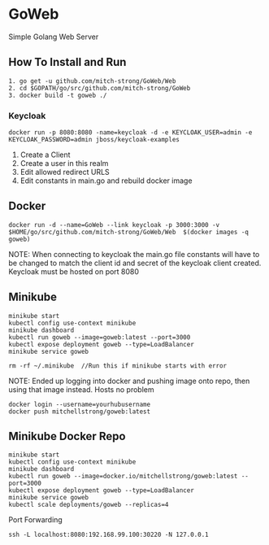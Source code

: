 # GoWeb
Simple Golang Web Server

## How To Install and Run
```
1. go get -u github.com/mitch-strong/GoWeb/Web
2. cd $GOPATH/go/src/github.com/mitch-strong/GoWeb
3. docker build -t goweb ./
```

### Keycloak
```
docker run -p 8080:8080 -name=keycloak -d -e KEYCLOAK_USER=admin -e KEYCLOAK_PASSWORD=admin jboss/keycloak-examples
```
1. Create a Client
2. Create a user in this realm
3. Edit allowed redirect URLS
4. Edit constants in main.go and rebuild docker image

## Docker 
```
docker run -d --name=GoWeb --link keycloak -p 3000:3000 -v $HOME/go/src/github.com/mitch-strong/GoWeb/Web  $(docker images -q goweb)
```

NOTE:  When connecting to keycloak the main.go file constants will have to be changed to match the client id and secret of the keycloak client created.  Keycloak must be hosted on port 8080

## Minikube
```
minikube start
kubectl config use-context minikube
minikube dashboard
kubectl run goweb --image=goweb:latest --port=3000 
kubectl expose deployment goweb --type=LoadBalancer
minikube service goweb
```
```
rm -rf ~/.minikube  //Run this if minikube starts with error
```

NOTE:  Ended up logging into docker and pushing image onto repo, then using that image instead.  Hosts no problem
```
docker login --username=yourhubusername
docker push mitchellstrong/goweb:latest
```
## Minikube Docker Repo
```
minikube start
kubectl config use-context minikube
minikube dashboard
kubectl run goweb --image=docker.io/mitchellstrong/goweb:latest --port=3000 
kubectl expose deployment goweb --type=LoadBalancer
minikube service goweb
kubectl scale deployments/goweb --replicas=4
```
Port Forwarding
```
ssh -L localhost:8080:192.168.99.100:30220 -N 127.0.0.1
```